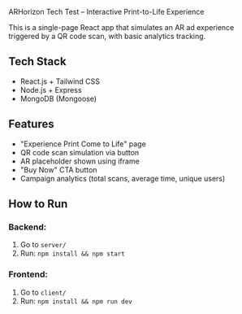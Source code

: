  ARHorizon Tech Test – Interactive Print-to-Life Experience

This is a single-page React app that simulates an AR ad experience triggered by a QR code scan, with basic analytics tracking.

 ## Tech Stack
- React.js + Tailwind CSS
- Node.js + Express
- MongoDB (Mongoose)

 ## Features
- "Experience Print Come to Life" page
- QR code scan simulation via button
- AR placeholder shown using iframe
- "Buy Now" CTA button
- Campaign analytics (total scans, average time, unique users)

## How to Run

### Backend:
1. Go to `server/`
2. Run: `npm install && npm start`

### Frontend:
1. Go to `client/`
2. Run: `npm install && npm run dev`


